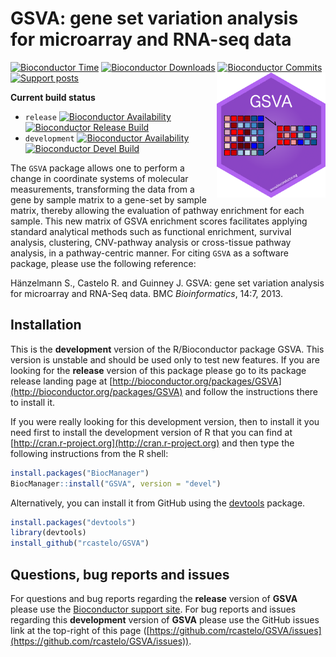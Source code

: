 # GSVA: gene set variation analysis for microarray and RNA-seq data

[![Bioconductor Time](http://bioconductor.org/shields/years-in-bioc/GSVA.svg)](http://bioconductor.org/packages/release/bioc/html/GSVA.html "How long has been GSVA in a release of Bioconductor")
[![Bioconductor Downloads](http://bioconductor.org/shields/downloads/GSVA.svg)](http://bioconductor.org/packages/stats/bioc/GSVA/ "Percentile (top 5/20/50% or 'available') of downloads over the last 6 full months")
[![Bioconductor Commits](http://bioconductor.org/shields/commits/bioc/GSVA.svg)](http://bioconductor.org/packages/devel/bioc/html/GSVA.html#svn_source "Average SVN commits (to the devel branch) per month over the last 6 months")
[![Support posts](http://bioconductor.org/shields/posts/GSVA.svg)](https://support.bioconductor.org/t/GSVA/ "Bioconductor support site activity on GSVA, last 6 months: tagged questions/avg. answers per question/avg. comments per question/accepted answers, or 0 if no tagged posts.")
<img align="right" src="https://raw.githubusercontent.com/Bioconductor/BiocStickers/master/GSVA/GSVA.png" height="200"/>

**Current build status**
- `release` [![Bioconductor Availability](http://bioconductor.org/shields/availability/release/GSVA.svg)](http://bioconductor.org/packages/release/bioc/html/GSVA.html#archives "Whether GSVA release is available on all platforms") 
[![Bioconductor Release Build](http://bioconductor.org/shields/build/release/bioc/GSVA.svg)](http://bioconductor.org/checkResults/release/bioc-LATEST/GSVA/ "Bioconductor release build")
- `development` [![Bioconductor Availability](http://bioconductor.org/shields/availability/devel/GSVA.svg)](http://bioconductor.org/packages/devel/bioc/html/GSVA.html#archives "Whether GSVA devel is available on all platforms") 
[![Bioconductor Devel Build](http://bioconductor.org/shields/build/devel/bioc/GSVA.svg)](http://bioconductor.org/checkResults/devel/bioc-LATEST/GSVA/ "Bioconductor devel build")

The `GSVA` package allows one to perform a change in coordinate systems of molecular measurements, transforming the data from a gene by sample matrix to a gene-set by sample matrix, thereby allowing the evaluation of pathway enrichment for each sample. This new matrix of GSVA enrichment scores facilitates applying standard analytical methods such as functional enrichment, survival analysis, clustering, CNV-pathway analysis or cross-tissue pathway analysis, in a pathway-centric manner. For citing `GSVA` as a software package, please use the following reference:

  H&auml;nzelmann S., Castelo R. and Guinney J. GSVA: gene set variation analysis for microarray and RNA-Seq data. BMC _Bioinformatics_, 14:7, 2013.

## Installation

This is the __development__ version of the R/Bioconductor package GSVA. This version is unstable and should be used only to test new features. If you are looking for the __release__ version of this package please go to its package release landing page at [http://bioconductor.org/packages/GSVA](http://bioconductor.org/packages/GSVA) and follow the instructions there to install it.

If you were really looking for this development version, then to install it you
need first to install the development version of R that you can find at [http://cran.r-project.org](http://cran.r-project.org) and then type the following instructions from the R shell:

```r
install.packages("BiocManager")
BiocManager::install("GSVA", version = "devel")
```

Alternatively, you can install it from GitHub using the [devtools](https://github.com/hadley/devtools "devtools") package.

```r
install.packages("devtools")
library(devtools)
install_github("rcastelo/GSVA")
```

## Questions, bug reports and issues

For questions and bug reports regarding the __release__ version of **GSVA**
please use the [Bioconductor support site](http://support.bioconductor.org "Bioconductor support site").
For bug reports and issues regarding this __development__ version of **GSVA**
please use the GitHub issues link at the top-right of this page
([https://github.com/rcastelo/GSVA/issues](https://github.com/rcastelo/GSVA/issues)).
